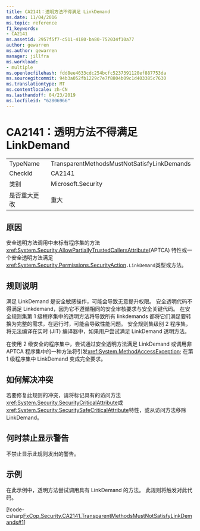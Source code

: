 ```yaml
---
title: CA2141：透明方法不得满足 LinkDemand
ms.date: 11/04/2016
ms.topic: reference
f1_keywords:
- CA2141
ms.assetid: 2957f5f7-c511-4180-ba80-752034f10a77
author: gewarren
ms.author: gewarren
manager: jillfra
ms.workload:
- multiple
ms.openlocfilehash: fdd8ee4633cdc254bcfc5237391120ef887753da
ms.sourcegitcommit: 94b3a052fb1229c7e7f8804b09c1d403385c7630
ms.translationtype: MT
ms.contentlocale: zh-CN
ms.lasthandoff: 04/23/2019
ms.locfileid: "62806966"
---
```

# <a name="ca2141transparent-methods-must-not-satisfy-linkdemands"></a>CA2141：透明方法不得满足 LinkDemand

|||
|-|-|
|TypeName|TransparentMethodsMustNotSatisfyLinkDemands|
|CheckId|CA2141|
|类别|Microsoft.Security|
|是否重大更改|重大|

## <a name="cause"></a>原因
 安全透明方法调用中未标有程序集的方法<xref:System.Security.AllowPartiallyTrustedCallersAttribute>(APTCA) 特性或一个安全透明方法满足<xref:System.Security.Permissions.SecurityAction>`.LinkDemand`类型或方法。

## <a name="rule-description"></a>规则说明
 满足 LinkDemand 是安全敏感操作，可能会导致无意提升权限。 安全透明代码不得满足 Linkdemand，因为它不遵循相同的安全审核要求与安全关键代码。 在安全规则集第 1 级程序集中的透明方法将导致所有 linkdemands 都将它们满足要转换为完整的需求，在运行时，可能会导致性能问题。 安全规则集级别 2 程序集，将无法编译在实时 (JIT) 编译器中，如果用户尝试满足 LinkDemand 透明方法。

 在使用 2 级安全的程序集中，尝试通过安全透明方法满足 LinkDemand 或调用非 APTCA 程序集中的一种方法将引发<xref:System.MethodAccessException>; 在第 1 级程序集中 LinkDemand 变成完全要求。

## <a name="how-to-fix-violations"></a>如何解决冲突
 若要修复此规则的冲突，请将标记具有的访问方法<xref:System.Security.SecurityCriticalAttribute>或<xref:System.Security.SecuritySafeCriticalAttribute>特性，或从访问方法移除 LinkDemand。

## <a name="when-to-suppress-warnings"></a>何时禁止显示警告
 不禁止显示此规则发出的警告。

## <a name="example"></a>示例
 在此示例中，透明方法尝试调用具有 LinkDemand 的方法。 此规则将触发对此代码。

 [!code-csharp[FxCop.Security.CA2141.TransparentMethodsMustNotSatisfyLinkDemands#1](../code-quality/codesnippet/CSharp/ca2141-transparent-methods-must-not-satisfy-linkdemands_1.cs)]